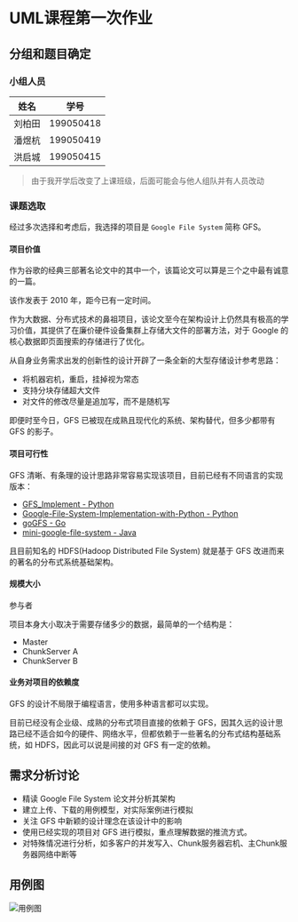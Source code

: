 # UML课程第一次作业

## 分组和题目确定

### 小组人员

| 姓名   | 学号      |
| ------ | --------- |
| 刘柏田 | 199050418 |
| 潘煜杭 | 199050419 |
| 洪启城 | 199050415 |

> 由于我开学后改变了上课班级，后面可能会与他人组队并有人员改动



### 课题选取

经过多次选择和考虑后，我选择的项目是 `Google File System` 简称 GFS。



#### 项目价值

作为谷歌的经典三部著名论文中的其中一个，该篇论文可以算是三个之中最有诚意的一篇。

该作发表于 2010 年，距今已有一定时间。

作为大数据、分布式技术的鼻祖项目，该论文至今在架构设计上仍然具有极高的学习价值，其提供了在廉价硬件设备集群上存储大文件的部署方法，对于 Google 的核心数据即页面搜索的存储进行了优化。

从自身业务需求出发的创新性的设计开辟了一条全新的大型存储设计参考思路：

- 将机器宕机，重启，挂掉视为常态
- 支持分块存储超大文件
- 对文件的修改尽量是追加写，而不是随机写

即便时至今日，GFS 已被现在成熟且现代化的系统、架构替代，但多少都带有 GFS 的影子。

#### 项目可行性

GFS 清晰、有条理的设计思路非常容易实现该项目，目前已经有不同语言的实现版本：

- [GFS_Implement - Python](https://github.com/rhitayu2/GFS_Implement)
- [Google-File-System-Implementation-with-Python - Python](https://github.com/Bereket-G/Google-File-System-Implementation-with-Python)
- [goGFS - Go](https://github.com/merrymercy/goGFS)
- [mini-google-file-system - Java](https://github.com/UniqueWJL/mini-google-file-system)



且目前知名的 HDFS(Hadoop Distributed File System) 就是基于 GFS 改进而来的著名的分布式系统基础架构。



#### 规模大小

参与者

项目本身大小取决于需要存储多少的数据，最简单的一个结构是：

- Master
- ChunkServer A
- ChunkServer B



#### 业务对项目的依赖度

GFS 的设计不局限于编程语言，使用多种语言都可以实现。

目前已经没有企业级、成熟的分布式项目直接的依赖于 GFS，因其久远的设计思路已经不适合如今的硬件、网络水平，但都依赖于一些著名的分布式结构基础系统，如 HDFS，因此可以说是间接的对 GFS 有一定的依赖。



## 需求分析讨论

- 精读 Google File System 论文并分析其架构
- 建立上传、下载的用例模型，对实际案例进行模拟
- 关注 GFS 中新颖的设计理念在该设计中的影响
- 使用已经实现的项目对 GFS 进行模拟，重点理解数据的推流方式。
- 对特殊情况进行分析，如多客户的并发写入、Chunk服务器宕机、主Chunk服务器网络中断等

## 用例图

![用例图](./%E7%94%A8%E4%BE%8B%E5%9B%BE.png)

